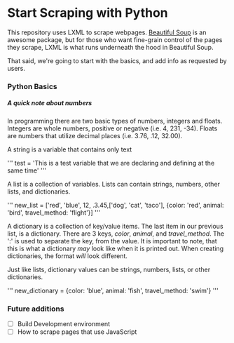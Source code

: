 # Start Scraping with Python

This repository uses LXML to scrape webpages. [Beautiful Soup]() is an awesome package, but for those who want fine-grain control of the pages they scrape, LXML is what runs underneath the hood in Beautiful Soup.

That said, we're going to start with the basics, and add info as requested by users.

### Python Basics

##### A quick note about numbers

In programming there are two basic types of numbers, integers and floats. Integers are whole numbers, positive or negative (i.e. 4, 231, -34). Floats are numbers that utilize decimal places (i.e. 3.76, .12, 32.00). 

A string is a variable that contains only text

'''
test = 'This is a test variable that we are declaring and defining at the same time'
'''

A list is a collection of variables. Lists can contain strings, numbers, other lists, and dictionaries.

'''
new_list = ['red', 'blue', 12, .3.45,['dog', 'cat', 'taco'], {color: 'red', animal: 'bird', travel_method: 'flight'}]
'''

A dictionary is a collection of key/value items. The last item in our previous list, is a dictionary. There are 3 keys, *color*, *animal*, and *travel_method*. The ':' is used to separate the key, from the value. It is important to note, that this is what a dictionary *may* look like when it is printed out. When creating dictionaries, the format *will* look different.

Just like lists, dictionary values can be strings, numbers, lists, or other dictionaries.

'''
new_dictionary =  {color: 'blue', animal: 'fish', travel_method: 'swim'}
'''



### Future additions

- [ ] Build Development environment
- [ ] How to scrape pages that use JavaScript